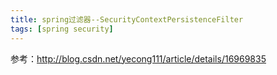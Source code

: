 ```yaml
---
title: spring过滤器--SecurityContextPersistenceFilter
tags: [spring security]
---
```


参考：http://blog.csdn.net/yecong111/article/details/16969835